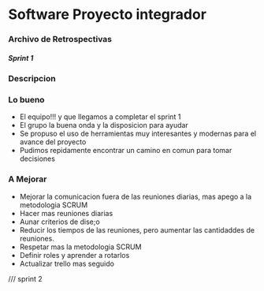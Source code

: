 # Software Proyecto integrador
###  Archivo de Retrospectivas
#####  Sprint 1
### Descripcion 


### Lo bueno


- El equipo!!! y que llegamos a completar el sprint 1
- El grupo la buena onda y la disposicion para ayudar
- Se propuso el uso de herramientas muy interesantes y modernas para el avance del proyecto
- Pudimos repidamente encontrar un camino en comun para tomar decisiones 

### A Mejorar

- Mejorar la comunicacion fuera de las reuniones diarias, mas apego a la metodologia SCRUM
- Hacer mas reuniones diarias
- Aunar criterios de dise;o
- Reducir los tiempos de las reuniones, pero aumentar las cantidaddes de reuniones.
- Respetar mas la metodologia SCRUM
- Definir roles y aprender a rotarlos
- Actualizar trello mas seguido

/// sprint 2

